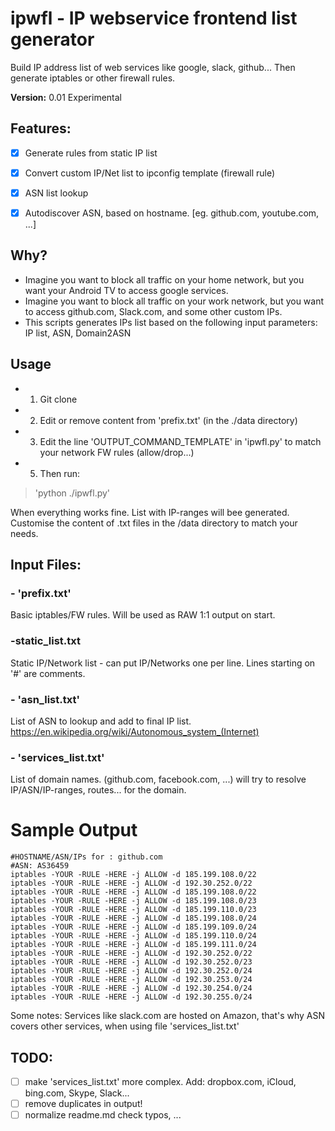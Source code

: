 # ipwfl - IP webservice frontend list generator

Build IP address list of web services like google, slack, github... Then generate iptables or other firewall rules.

**Version:** 0.01 Experimental


## Features:
 - [x] Generate rules from static IP list
 - [x] Convert custom IP/Net list to ipconfig template (firewall rule)
 - [x] ASN list lookup
 - [x] Autodiscover ASN, based on hostname. [eg. github.com, youtube.com, ...]

 


## Why?
- Imagine you want to block all traffic on your home network, but you want your Android TV to access google services.
- Imagine you want to block all traffic on your work network, but you want to access github.com, Slack.com, and some other custom IPs.
- This scripts generates IPs list based on the following input parameters: IP list, ASN, Domain2ASN


## Usage


- 1. Git clone
- 2. Edit or remove content from 'prefix.txt' (in the ./data directory)
- 3. Edit the line 'OUTPUT_COMMAND_TEMPLATE' in 'ipwfl.py' to match your network FW rules (allow/drop...)
- 5. Then run:

> 'python ./ipwfl.py'

When everything works fine. List with IP-ranges will bee generated.
Customise the content of .txt files in the /data directory to match your needs.



## Input Files:


### - 'prefix.txt'
Basic iptables/FW rules. Will be used as RAW 1:1 output on start.


### -static_list.txt  
Static IP/Network list - can put IP/Networks one per line. Lines starting on '#' are comments.


### - 'asn_list.txt'
List of ASN to lookup and add to final IP list.
https://en.wikipedia.org/wiki/Autonomous_system_(Internet)


### - 'services_list.txt'
List of domain names. (github.com, facebook.com, ...) will try to resolve IP/ASN/IP-ranges, routes... for the domain.


# Sample Output

```
#HOSTNAME/ASN/IPs for : github.com
#ASN: AS36459
iptables -YOUR -RULE -HERE -j ALLOW -d 185.199.108.0/22
iptables -YOUR -RULE -HERE -j ALLOW -d 192.30.252.0/22
iptables -YOUR -RULE -HERE -j ALLOW -d 185.199.108.0/22
iptables -YOUR -RULE -HERE -j ALLOW -d 185.199.108.0/23
iptables -YOUR -RULE -HERE -j ALLOW -d 185.199.110.0/23
iptables -YOUR -RULE -HERE -j ALLOW -d 185.199.108.0/24
iptables -YOUR -RULE -HERE -j ALLOW -d 185.199.109.0/24
iptables -YOUR -RULE -HERE -j ALLOW -d 185.199.110.0/24
iptables -YOUR -RULE -HERE -j ALLOW -d 185.199.111.0/24
iptables -YOUR -RULE -HERE -j ALLOW -d 192.30.252.0/22
iptables -YOUR -RULE -HERE -j ALLOW -d 192.30.252.0/23
iptables -YOUR -RULE -HERE -j ALLOW -d 192.30.252.0/24
iptables -YOUR -RULE -HERE -j ALLOW -d 192.30.253.0/24
iptables -YOUR -RULE -HERE -j ALLOW -d 192.30.254.0/24
iptables -YOUR -RULE -HERE -j ALLOW -d 192.30.255.0/24
```


Some notes: Services like slack.com are hosted on Amazon, that's why ASN covers other services, when using file 'services_list.txt'




## TODO:
 - [ ] make 'services_list.txt' more complex. Add: dropbox.com, iCloud, bing.com, Skype, Slack...
 - [ ] remove duplicates in output!
 - [ ] normalize readme.md check typos, ...
